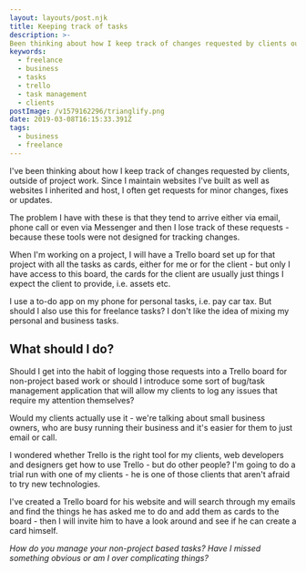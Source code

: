 ```yaml
---
layout: layouts/post.njk
title: Keeping track of tasks
description: >-
Been thinking about how I keep track of changes requested by clients outside of project work. I maintain websites I've built as well as websites I host
keywords:
  - freelance
  - business
  - tasks
  - trello
  - task management
  - clients
postImage: /v1579162296/trianglify.png
date: 2019-03-08T16:15:33.391Z
tags:
  - business
  - freelance
---
```

I've been thinking about how I keep track of changes requested by clients, outside of project work. Since I maintain websites I've built as well as websites I inherited and host, I often get requests for minor changes, fixes or updates.

The problem I have with these is that they tend to arrive either via email, phone call or even via Messenger and then I lose track of these requests - because these tools were not designed for tracking changes.

When I'm working on a project, I will have a Trello board set up for that project with all the tasks as cards, either for me or for the client - but only I have access to this board, the cards for the client are usually just things I expect the client to provide, i.e. assets etc.

I use a to-do app on my phone for personal tasks, i.e. pay car tax. But should I also use this for freelance tasks? I don't like the idea of mixing my personal and business tasks.

## What should I do?
Should I get into the habit of logging those requests into a Trello board for non-project based work or should I introduce some sort of bug/task management application that will allow my clients to log any issues that require my attention themselves?

Would my clients actually use it - we're talking about small business owners, who are busy running their business and it's easier for them to just email or call.

I wondered whether Trello is the right tool for my clients, web developers and designers get how to use Trello - but do other people? I'm going to do a trial run with one of my clients - he is one of those clients that aren't afraid to try new technologies.

I've created a Trello board for his website and will search through my emails and find the things he has asked me to do and add them as cards to the board - then I will invite him to have a look around and see if he can create a card himself.

_How do you manage your non-project based tasks? Have I missed something obvious or am I over complicating things?_
